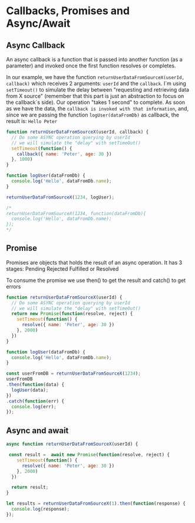 # Callbacks, Promises and Async/Await

## Async Callback
An async callback is a function that is passed into another function (as a parameter) and invoked once the first function resolves or completes.

In our example, we have the function `returnUserDataFromSourceX(userId, callback)` which receives 2 arguments: `userId` and the `callback`. I´m using `setTimeout()` to simulate the delay between "requesting and retrieving data from X source" (remember that this part is just an abstraction to focus on the callback´s side).
Our operation "takes 1 second" to complete. As soon as we have the data, the `callback is invoked with that information`, and, since we are passing the function `logUser(dataFromDb)` as callback, the result is: `Hello Peter`

```javascript
function returnUserDataFromSourceX(userId, callback) {
  // Do some ASYNC operation querying by userId
  // we will simulate the "delay" with setTimeOut()
  setTimeout(function() {
    callback({ name: 'Peter', age: 30 })
  }, 1000)
}

function logUser(dataFromDb) {
  console.log('Hello', dataFromDb.name);
}

returnUserDataFromSourceX(1234, logUser);

/*
returnUserDataFromSourceX(1234, function(dataFromDb){
  console.log('Hello', dataFromDb.name);
});
*/

```

## Promise
Promises are objects that holds the result of an async operation.
It has 3 stages:
Pending
Rejected
Fulfilled or Resolved

To consume the promise we use then() to get the result and catch() to get errors

```javascript
function returnUserDataFromSourceX(userId) {
  // Do some ASYNC operation querying by userId
  // we will simulate the "delay" with setTimeOut()
  return new Promise(function(resolve, reject) {
    setTimeout(function() {
      resolve({ name: 'Peter', age: 30 })
    }, 2000)
  })
}

function logUser(dataFromDb) {
  console.log('Hello', dataFromDb.name);
}

const userFromDB = returnUserDataFromSourceX(1234);
userFromDB
.then(function(data) {
  logUser(data);
})
.catch(function(err) {
  console.log(err);
});

```

## Async and await

```javascript
async function returnUserDataFromSourceX(userId) {

 const result =  await new Promise(function(resolve, reject) {
    setTimeout(function() {
      resolve({ name: 'Peter', age: 30 })
    }, 2000)
  })

  return result;
}

let results = returnUserDataFromSourceX(1).then(function(response) {
  console.log(response);
});

```